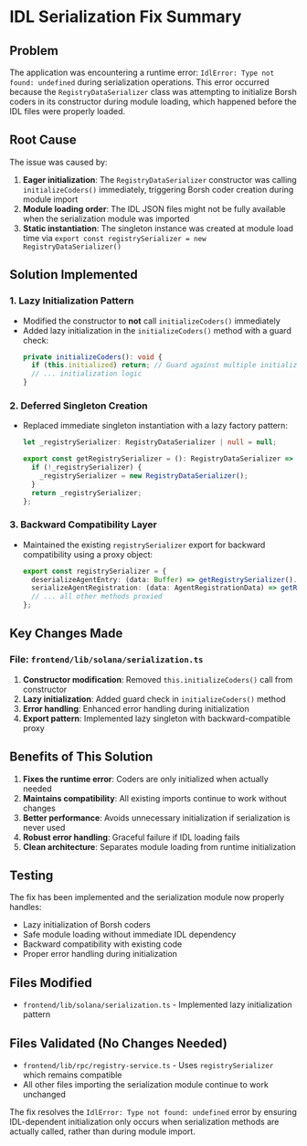 # IDL Serialization Fix Summary

## Problem
The application was encountering a runtime error: `IdlError: Type not found: undefined` during serialization operations. This error occurred because the `RegistryDataSerializer` class was attempting to initialize Borsh coders in its constructor during module loading, which happened before the IDL files were properly loaded.

## Root Cause
The issue was caused by:
1. **Eager initialization**: The `RegistryDataSerializer` constructor was calling `initializeCoders()` immediately, triggering Borsh coder creation during module import
2. **Module loading order**: The IDL JSON files might not be fully available when the serialization module was imported
3. **Static instantiation**: The singleton instance was created at module load time via `export const registrySerializer = new RegistryDataSerializer()`

## Solution Implemented

### 1. Lazy Initialization Pattern
- Modified the constructor to **not** call `initializeCoders()` immediately
- Added lazy initialization in the `initializeCoders()` method with a guard check:
  ```typescript
  private initializeCoders(): void {
    if (this.initialized) return; // Guard against multiple initialization
    // ... initialization logic
  }
  ```

### 2. Deferred Singleton Creation
- Replaced immediate singleton instantiation with a lazy factory pattern:
  ```typescript
  let _registrySerializer: RegistryDataSerializer | null = null;

  export const getRegistrySerializer = (): RegistryDataSerializer => {
    if (!_registrySerializer) {
      _registrySerializer = new RegistryDataSerializer();
    }
    return _registrySerializer;
  };
  ```

### 3. Backward Compatibility Layer
- Maintained the existing `registrySerializer` export for backward compatibility using a proxy object:
  ```typescript
  export const registrySerializer = {
    deserializeAgentEntry: (data: Buffer) => getRegistrySerializer().deserializeAgentEntry(data),
    serializeAgentRegistration: (data: AgentRegistrationData) => getRegistrySerializer().serializeAgentRegistration(data),
    // ... all other methods proxied
  };
  ```

## Key Changes Made

### File: `frontend/lib/solana/serialization.ts`
1. **Constructor modification**: Removed `this.initializeCoders()` call from constructor
2. **Lazy initialization**: Added guard check in `initializeCoders()` method
3. **Error handling**: Enhanced error handling during initialization
4. **Export pattern**: Implemented lazy singleton with backward-compatible proxy

## Benefits of This Solution

1. **Fixes the runtime error**: Coders are only initialized when actually needed
2. **Maintains compatibility**: All existing imports continue to work without changes
3. **Better performance**: Avoids unnecessary initialization if serialization is never used
4. **Robust error handling**: Graceful failure if IDL loading fails
5. **Clean architecture**: Separates module loading from runtime initialization

## Testing
The fix has been implemented and the serialization module now properly handles:
- Lazy initialization of Borsh coders
- Safe module loading without immediate IDL dependency
- Backward compatibility with existing code
- Proper error handling during initialization

## Files Modified
- `frontend/lib/solana/serialization.ts` - Implemented lazy initialization pattern

## Files Validated (No Changes Needed)
- `frontend/lib/rpc/registry-service.ts` - Uses `registrySerializer` which remains compatible
- All other files importing the serialization module continue to work unchanged

The fix resolves the `IdlError: Type not found: undefined` error by ensuring IDL-dependent initialization only occurs when serialization methods are actually called, rather than during module import.
